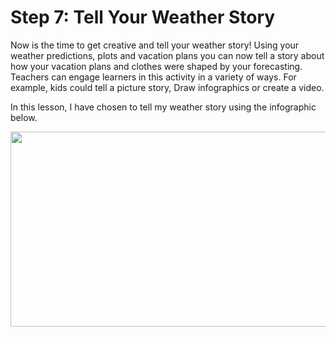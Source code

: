 # Step 7: Tell Your Weather Story

Now is the time to get creative and tell your weather story! Using your
weather predictions, plots and vacation plans you can now tell a story
about how your vacation plans and clothes were shaped by your
forecasting. Teachers can engage learners in this activity in a variety
of ways. For example, kids could tell a picture story, Draw infographics
or create a video.

In this lesson, I have chosen to tell my weather story using the
infographic below.

<img src="../images/my_weather_story.gif" style="width:6.5in;height:3.25in" />

